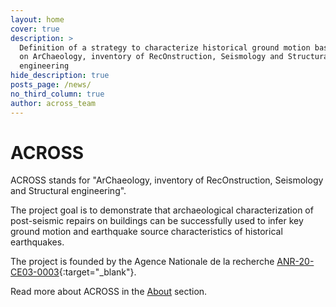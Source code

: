 ```yaml
---
layout: home
cover: true
description: >
  Definition of a strategy to characterize historical ground motion based
  on ArChaeology, inventory of RecOnstruction, Seismology and Structural
  engineering
hide_description: true
posts_page: /news/
no_third_column: true
author: across_team
---
```

# ACROSS

ACROSS stands for "ArChaeology, inventory of RecOnstruction, Seismology and Structural engineering".

The project goal is to demonstrate that archaeological characterization of post-seismic repairs on buildings can be successfully used to infer key ground motion and earthquake source characteristics of historical earthquakes.

The project is founded by the Agence Nationale de la recherche [ANR-20-CE03-0003](https://anr.fr/Project-ANR-20-CE03-0003){:target="_blank"}. 

Read more about ACROSS in the [About](about) section.

<!--author-->

<!--posts-->
